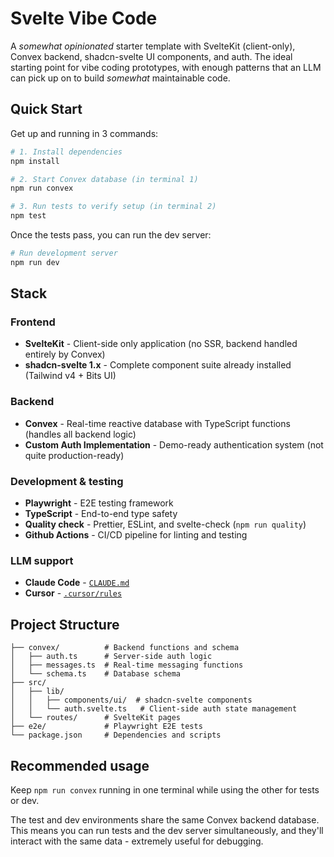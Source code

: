 # Svelte Vibe Code

A _somewhat opinionated_ starter template with SvelteKit (client-only), Convex backend, shadcn-svelte UI components, and auth.
The ideal starting point for vibe coding prototypes, with enough patterns that an LLM can pick up on to build _somewhat_ maintainable code.

## Quick Start

Get up and running in 3 commands:

```sh
# 1. Install dependencies
npm install

# 2. Start Convex database (in terminal 1)
npm run convex

# 3. Run tests to verify setup (in terminal 2)
npm test
```

Once the tests pass, you can run the dev server:

```sh
# Run development server
npm run dev
```

## Stack

### Frontend

- **SvelteKit** - Client-side only application (no SSR, backend handled entirely by Convex)
- **shadcn-svelte 1.x** - Complete component suite already installed (Tailwind v4 + Bits UI)

### Backend

- **Convex** - Real-time reactive database with TypeScript functions (handles all backend logic)
- **Custom Auth Implementation** - Demo-ready authentication system (not quite production-ready)

### Development & testing

- **Playwright** - E2E testing framework
- **TypeScript** - End-to-end type safety
- **Quality check** - Prettier, ESLint, and svelte-check (`npm run quality`)
- **Github Actions** - CI/CD pipeline for linting and testing

### LLM support

- **Claude Code** - [`CLAUDE.md`](CLAUDE.md)
- **Cursor** - [`.cursor/rules`](.cursor/rules)

## Project Structure

```
├── convex/          # Backend functions and schema
│   ├── auth.ts      # Server-side auth logic
│   ├── messages.ts  # Real-time messaging functions
│   └── schema.ts    # Database schema
├── src/
│   ├── lib/
│   │   ├── components/ui/  # shadcn-svelte components
│   │   └── auth.svelte.ts   # Client-side auth state management
│   └── routes/      # SvelteKit pages
├── e2e/             # Playwright E2E tests
└── package.json     # Dependencies and scripts
```

## Recommended usage

Keep `npm run convex` running in one terminal while using the other for tests or dev.

The test and dev environments share the same Convex backend database. This means you can run tests and the dev server simultaneously, and they'll interact with the same data - extremely useful for debugging.
